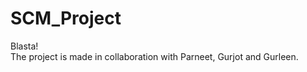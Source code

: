 # SCM_Project

Blasta!<br>
The project is made in collaboration with Parneet, Gurjot and Gurleen.<br>
